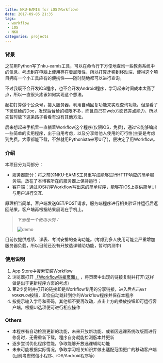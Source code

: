 ```yaml
---
title: NKU-EAMIS for iOS(Workflow)
date: 2017-09-05 21:35
tags:
 - workflow
 - iOS
 - NKU
categories: projects
---
```


### 背景

之前用Python写了nku-eamis工具，可以在命令行下方便地查询一些教务系统中的信息。考虑到在电脑上使用存在着局限性，所以打算迁移到移动端，使得这个项目拥有一个小工具应有的便携性——随时随地都可以进行查询。

不过我既不会开发iOS程序，也不会开发Android程序，学习起来时间成本太高了点，所以一直很头疼该如何实现这个想法。

起初打算做个公众号，接入服务器，利用自动回复功能来实现查询功能，但是看了下微信给的Doc，发现后台给的权限不多，而且自己在web方面还差点能力，所以先暂时放下这条路子看看有没有其他方法。

后来想起来手机里一直躺着Workflow这个程序(仅限iOS，免费)，通过它能够编出一些简单的实用程序，出于自用考虑，以及分享给他人使用的可行性(主要是考虑到免费，大家都能下载，不然就用Pythonista来写UI了)，便决定了用Workflow。

<!-- more -->

### 介绍

本项目分为两部分：

 - 服务器部分：将之前的NKU-EAMIS工具重写成能够进行HTTP响应的简单服务端，放在了本博客所在的服务器上保持运行；
 - 客户端：通过iOS程序Workflow写出来的简单程序，能够在iOS上提供简单UI与用户进行交互.

原理相当简单，客户端发送GET/POST请求，服务端程序进行相关验证并运行后返回结果，客户端再根据结果展现在手机上。

> *下面是一个使用示例：*
>
> ![demo](/images/projects/eamis-workflow/demo.gif)

目前仅提供成绩、课表、考试安排的查询功能。(考虑到多人使用可能会严重增加服务器负载，所以目前还没有开放选课辅助功能，暂时内测中)

### 使用说明

1. App Store中搜索安装Workflow
2. 浏览器打开 [「Workflow链接页面」](https://raw.githubusercontent.com/zawnpn/NKU-EAMIS_Server/master/Workflow_URL.txt) ，将页面中出现的链接复制并打开(这样做是出于更新程序方面的考虑)
3. 第2步复制并打开的链接即是Workflow专用的分享链接，进入后点击`GET WORKFLOW`按钮，即会自动跳转到你的Workflow程序并保存本程序
4. 按提示输入学号和密码，其他都不要再改动，点击上方的播放按钮即可运行客户端，根据UI选项便可进行相应操作

### Others

 - 本程序有自动检测更新的功能，未来开放新功能、或者因选课系统改版而进行修复时，无需重新下载，程序自身就能检测版本并更新
 - 逐步尝试优化程序性能，争取能够开放选课辅助功能
 - 未来可能根据实际情况，争取学习相关知识并做出适配范围更广的移动客户端(目前考虑微信小程序、iOS/Android程序等)
